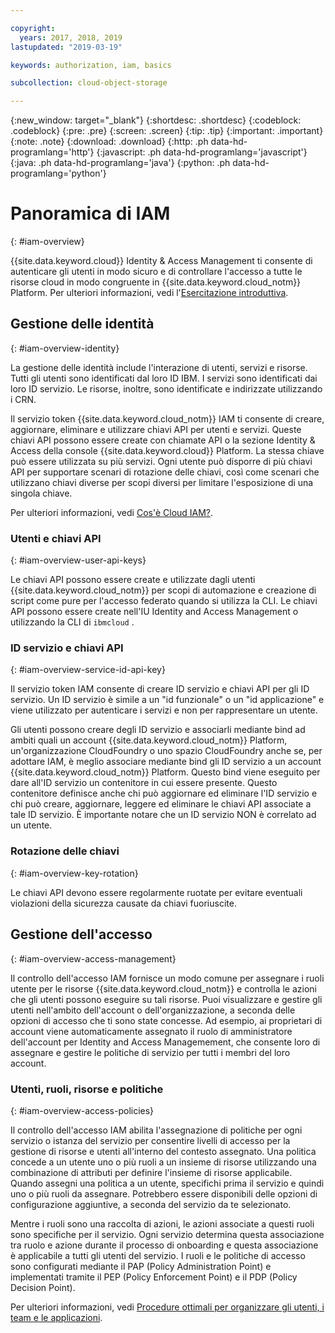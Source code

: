 ```yaml
---

copyright:
  years: 2017, 2018, 2019
lastupdated: "2019-03-19"

keywords: authorization, iam, basics

subcollection: cloud-object-storage

---
```

{:new_window: target="_blank"}
{:shortdesc: .shortdesc}
{:codeblock: .codeblock}
{:pre: .pre}
{:screen: .screen}
{:tip: .tip}
{:important: .important}
{:note: .note}
{:download: .download} 
{:http: .ph data-hd-programlang='http'} 
{:javascript: .ph data-hd-programlang='javascript'} 
{:java: .ph data-hd-programlang='java'} 
{:python: .ph data-hd-programlang='python'}

# Panoramica di IAM
{: #iam-overview}

{{site.data.keyword.cloud}} Identity & Access Management ti consente di autenticare gli utenti in modo sicuro e di controllare l'accesso a tutte le risorse cloud in modo congruente in {{site.data.keyword.cloud_notm}} Platform. Per ulteriori informazioni, vedi l'[Esercitazione introduttiva](/docs/iam?topic=iam-getstarted#getstarted).

## Gestione delle identità
{: #iam-overview-identity}

La gestione delle identità include l'interazione di utenti, servizi e risorse. Tutti gli utenti sono identificati dal loro ID IBM. I servizi sono identificati dai loro ID servizio. Le risorse, inoltre, sono identificate e indirizzate utilizzando i CRN.

Il servizio token {{site.data.keyword.cloud_notm}} IAM ti consente di creare, aggiornare, eliminare e utilizzare chiavi API per utenti e servizi. Queste chiavi API possono essere create con chiamate API o la sezione Identity & Access della console {{site.data.keyword.cloud}} Platform. La stessa chiave può essere utilizzata su più servizi. Ogni utente può disporre di più chiavi API per supportare scenari di rotazione delle chiavi, così come scenari che utilizzano chiavi diverse per scopi diversi per limitare l'esposizione di una singola chiave.

Per ulteriori informazioni, vedi [Cos'è Cloud IAM?](/docs/iam?topic=iam-iamoverview#iamoverview).

### Utenti e chiavi API
{: #iam-overview-user-api-keys}

Le chiavi API possono essere create e utilizzate dagli utenti {{site.data.keyword.cloud_notm}} per scopi di automazione e creazione di script come pure per l'accesso federato quando si utilizza la CLI. Le chiavi API possono essere create nell'IU Identity and Access Management o utilizzando la CLI di `ibmcloud` .

### ID servizio e chiavi API
{: #iam-overview-service-id-api-key}

Il servizio token IAM consente di creare ID servizio e chiavi API per gli ID servizio. Un ID servizio è simile a un "id funzionale" o un "id applicazione" e viene utilizzato per autenticare i servizi e non per rappresentare un utente.

Gli utenti possono creare degli ID servizio e associarli mediante bind ad ambiti quali un account {{site.data.keyword.cloud_notm}} Platform, un'organizzazione CloudFoundry o uno spazio CloudFoundry anche se, per adottare IAM, è meglio associare mediante bind gli ID servizio a un account {{site.data.keyword.cloud_notm}} Platform. Questo bind viene eseguito per dare all'ID servizio un contenitore in cui essere presente. Questo contenitore definisce anche chi può aggiornare ed eliminare l'ID servizio e chi può creare, aggiornare, leggere ed eliminare le chiavi API associate a tale ID servizio. È importante notare che un ID servizio NON è correlato ad un utente.

### Rotazione delle chiavi
{: #iam-overview-key-rotation}

Le chiavi API devono essere regolarmente ruotate per evitare eventuali violazioni della sicurezza causate da chiavi fuoriuscite.

## Gestione dell'accesso
{: #iam-overview-access-management}

Il controllo dell'accesso IAM fornisce un modo comune per assegnare i ruoli utente per le risorse {{site.data.keyword.cloud_notm}} e controlla le azioni che gli utenti possono eseguire su tali risorse. Puoi visualizzare e gestire gli utenti nell'ambito dell'account o dell'organizzazione, a seconda delle opzioni di accesso che ti sono state concesse. Ad esempio, ai proprietari di account viene automaticamente assegnato il ruolo di amministratore dell'account per Identity and Access Managemement, che consente loro di assegnare e gestire le politiche di servizio per tutti i membri del loro account.

### Utenti, ruoli, risorse e politiche
{: #iam-overview-access-policies}

Il controllo dell'accesso IAM abilita l'assegnazione di politiche per ogni servizio o istanza del servizio per consentire livelli di accesso per la gestione di risorse e utenti all'interno del contesto assegnato. Una politica concede a un utente uno o più ruoli a un insieme di risorse utilizzando una combinazione di attributi per definire l'insieme di risorse applicabile. Quando assegni una politica a un utente, specifichi prima il servizio e quindi uno o più ruoli da assegnare. Potrebbero essere disponibili delle opzioni di configurazione aggiuntive, a seconda del servizio da te selezionato.

Mentre i ruoli sono una raccolta di azioni, le azioni associate a questi ruoli sono specifiche per il servizio. Ogni servizio determina questa associazione tra ruolo e azione durante il processo di onboarding e questa associazione è applicabile a tutti gli utenti del servizio. I ruoli e le politiche di accesso sono configurati mediante il PAP (Policy Administration Point) e implementati tramite il PEP (Policy Enforcement Point) e il PDP (Policy Decision Point).

Per ulteriori informazioni, vedi [Procedure ottimali per organizzare gli utenti, i team e le applicazioni](/docs/tutorials?topic=solution-tutorials-users-teams-applications#best-practices-for-organizing-users-teams-applications).
